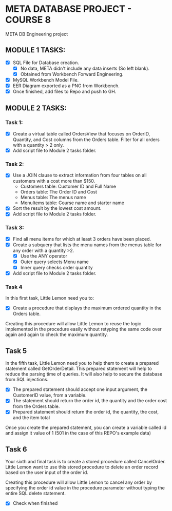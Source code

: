 # META DATABASE PROJECT - COURSE 8
META DB Engineering project

## MODULE 1 TASKS:
- [x] SQL File for Database creation.
  - [x] No data, META didn't include any data inserts (So left blank).
  - [x] Obtained from Workbench Forward Engineering.
- [x] MySQL Workbench Model File.
- [x] EER Diagram exported as a PNG from Workbench.
- [x] Once finished, add files to Repo and push to GH.

## MODULE 2 TASKS:
### **Task 1**:
- [x] Create a virtual table called OrdersView that focuses on OrderID, Quantity, and Cost columns from the Orders table. Filter for all orders with a quantity > 2 only.
- [x] Add script file to Module 2 tasks folder.

### **Task 2**:
- [x] Use a JOIN clause to extract information from four tables on all customers with a cost more than $150.
  - Customers table: Customer ID and Full Name
  - Orders table: The Order ID and Cost
  - Menus table: The menus name
  - MenuItems table: Course name and starter name
- [x] Sort the result by the lowest cost amount.
- [x] Add script file to Module 2 tasks folder.

### **Task 3**:
- [x] Find all menu items for which at least 3 orders have been placed.
- [x] Create a subquery that lists the menu names from the menus table for any order with a quantity >2.
  - [x] Use the ANY operator
  - [x] Outer query selects Menu name
  - [x] Inner query checks order quantity
- [x] Add script file to Module 2 tasks folder.

### **Task 4**

In this first task, Little Lemon need you to:
- [x] Create a procedure that displays the maximum ordered quantity in the Orders table.

Creating this procedure will allow Little Lemon to reuse the logic implemented in the procedure easily without retyping the same code over again and again to check the maximum quantity.

## **Task 5**

In the fifth task, Little Lemon need you to help them to create a prepared statement called GetOrderDetail. This prepared statement will help to reduce the parsing time of queries. It will also help to secure the database from SQL injections.

- [x] The prepared statement should accept one input argument, the CustomerID value, from a variable.
- [x] The statement should return the order id, the quantity and the order cost from the Orders table. 
- [x] Prepared statement should return the order id, the quantity, the cost, and the item total

Once you create the prepared statement, you can create a variable called id and assign it value of 1 (501 in the case of this REPO's example data)

## **Task 6**

Your sixth and final task is to create a stored procedure called CancelOrder. Little Lemon want to use this stored procedure to delete an order record based on the user input of the order id.

Creating this procedure will allow Little Lemon to cancel any order by specifying the order id value in the procedure parameter without typing the entire SQL delete statement.

- [x] Check when finished
